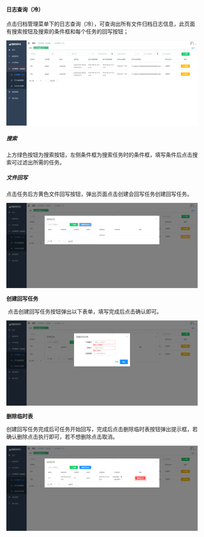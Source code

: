 


#### 		日志查询（冷）

​	点击归档管理菜单下的日志查询（冷），可查询出所有文件归档日志信息，此页面有搜索按钮及搜索的条件框和每个任务的回写按钮；

![image-20230620165056555](../../images/image-20230620165056555.png)

##### 				搜索

​	上方绿色按钮为搜索按钮，左侧条件框为搜索任务时的条件框，填写条件后点击搜索可过滤出所需的任务。

##### 				文件回写

​	点击任务后方黄色文件回写按钮，弹出页面点击创建会回写任务创建回写任务。

![image-20230620165406520](../../images/image-20230620165406520.png)

**创建回写任务**

​	点击创建回写任务按钮弹出以下表单，填写完成后点击确认即可。

![image-20230620165554471](../../images/image-20230620165554471.png)

**删除临时表**

​	创建回写任务完成后可任务开始回写，完成后点击删除临时表按钮弹出提示框，若确认删除点击执行即可，若不想删除点击取消。

![image-20230620165618947](../../images/image-20230620165618947.png)
